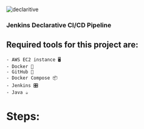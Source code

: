 ![declaritive](https://github.com/user-attachments/assets/040ef7bd-1cb5-47ca-94ce-469760ccbcf6)


### Jenkins Declarative CI/CD Pipeline
  ## Required tools for this project are:
    - AWS EC2 instance 🖥️
    - Docker 🐳
    - GitHub 🐙
    - Docker Compose 📦
    - Jenkins 🎛️
    - Java ☕
    
  # Steps:

